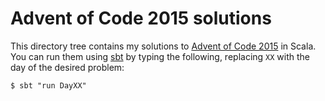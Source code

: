 # Advent of Code 2015 solutions

This directory tree contains my solutions to [Advent of Code
2015][advent-of-code-2015] in Scala. You can run them using [sbt][sbt] by typing
the following, replacing `XX` with the day of the desired problem:

```
$ sbt "run DayXX"
```

[advent-of-code-2015]: https://adventofcode.com/2015
[sbt]: https://www.scala-sbt.org/
